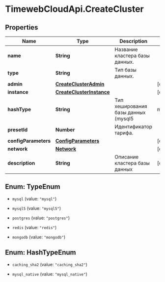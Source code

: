 # TimewebCloudApi.CreateCluster

## Properties

Name | Type | Description | Notes
------------ | ------------- | ------------- | -------------
**name** | **String** | Название кластера базы данных. | 
**type** | **String** | Тип базы данных. | 
**admin** | [**CreateClusterAdmin**](CreateClusterAdmin.md) |  | [optional] 
**instance** | [**CreateClusterInstance**](CreateClusterInstance.md) |  | [optional] 
**hashType** | **String** | Тип хеширования базы данных (mysql5 | mysql | postgres). | [optional] 
**presetId** | **Number** | Идентификатор тарифа. | 
**configParameters** | [**ConfigParameters**](ConfigParameters.md) |  | [optional] 
**network** | [**Network**](Network.md) |  | [optional] 
**description** | **String** | Описание кластера базы данных | [optional] 



## Enum: TypeEnum


* `mysql` (value: `"mysql"`)

* `mysql5` (value: `"mysql5"`)

* `postgres` (value: `"postgres"`)

* `redis` (value: `"redis"`)

* `mongodb` (value: `"mongodb"`)





## Enum: HashTypeEnum


* `caching_sha2` (value: `"caching_sha2"`)

* `mysql_native` (value: `"mysql_native"`)




